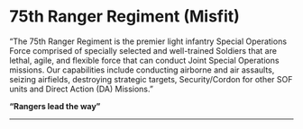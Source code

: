 # 75th Ranger Regiment (Misfit)

“The 75th Ranger Regiment is the premier light infantry Special Operations Force comprised of specially selected and well-trained Soldiers that are lethal, agile, and flexible force that can conduct Joint Special Operations missions. Our capabilities include conducting airborne and air assaults, seizing airfields, destroying strategic targets, Security/Cordon for other SOF units and Direct Action (DA) Missions.”&#x20;

**“Rangers lead the way”**

***

<figure><img src="../../.gitbook/assets/ArmA 3 Super-Resolution 2023.04.20 - 16.35.19.21.png" alt=""><figcaption></figcaption></figure>

